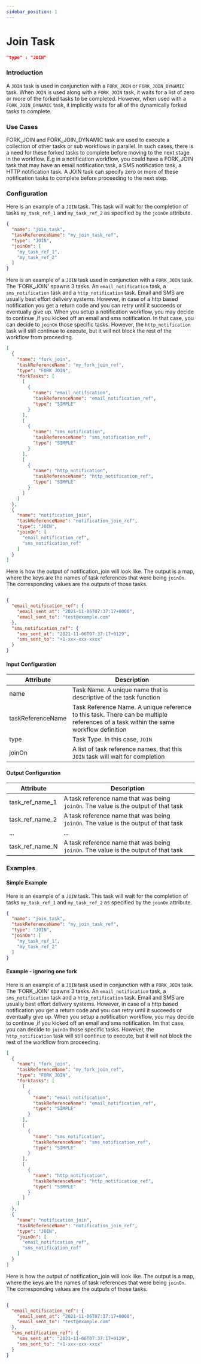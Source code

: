 ```yaml
---
sidebar_position: 1
---
```


# Join Task
```json
"type" : "JOIN"
```

### Introduction

A `JOIN` task is used in conjunction with a `FORK_JOIN` or `FORK_JOIN_DYNAMIC` task. When `JOIN` is used along with
a `FORK_JOIN` task, it waits for a list of zero or more of the forked tasks to be completed. However, when used with
a `FORK_JOIN_DYNAMIC` task, it implicitly waits for all of the dynamically forked tasks to complete.

### Use Cases

FORK_JOIN and FORK_JOIN_DYNAMIC task are used to execute a collection of other tasks or sub workflows in parallel. In
such cases, there is a need for these forked tasks to complete before moving to the next stage in the workflow. E.g in a
notification workflow, you could have a FORK_JOIN task that may have an email notification task, a SMS notification task,
a HTTP notification task. A JOIN task can specify zero or more of these notification tasks to complete before proceeding
to the next step.

### Configuration

Here is an example of a `JOIN` task. This task will wait for the completion of tasks `my_task_ref_1`
and `my_task_ref_2` as specified by the `joinOn` attribute.

```json
{
  "name": "join_task",
  "taskReferenceName": "my_join_task_ref",
  "type": "JOIN",
  "joinOn": [
    "my_task_ref_1",
    "my_task_ref_2"
  ]
}
```

Here is an example of a `JOIN` task used in conjunction with a `FORK_JOIN` task. The 'FORK_JOIN' spawns 3 tasks.
An `email_notification` task, a `sms_notification` task and a  `http_notification` task. Email and SMS are usually best
effort delivery systems. However, in case of a http based notification you get a return code and you can retry until it
succeeds or eventually give up. When you setup a notification workflow, you may decide to continue ,if you kicked off an
email and sms notification. In that case, you can decide to `joinOn` those specific tasks. However,
the `http_notification` task will still continue to execute, but it will not block the rest of the workflow from
proceeding.

```json
[
  {
    "name": "fork_join",
    "taskReferenceName": "my_fork_join_ref",
    "type": "FORK_JOIN",
    "forkTasks": [
      [
        {
          "name": "email_notification",
          "taskReferenceName": "email_notification_ref",
          "type": "SIMPLE"
        }
      ],
      [
        {
          "name": "sms_notification",
          "taskReferenceName": "sms_notification_ref",
          "type": "SIMPLE"
        }
      ],
      [
        {
          "name": "http_notification",
          "taskReferenceName": "http_notification_ref",
          "type": "SIMPLE"
        }
      ]
    ]
  },
  {
    "name": "notification_join",
    "taskReferenceName": "notification_join_ref",
    "type": "JOIN",
    "joinOn": [
      "email_notification_ref",
      "sms_notification_ref"
    ]
  }
]
```

Here is how the output of notification_join will look like. The output is a map, where the keys are the names of task
references that were being `joinOn`. The corresponding values are the outputs of those tasks.

```json

{
  "email_notification_ref": {
    "email_sent_at": "2021-11-06T07:37:17+0000",
    "email_sent_to": "test@example.com"
  },
  "sms_notification_ref": {
    "sms_sent_at": "2021-11-06T07:37:17+0129",
    "sms_sent_to": "+1-xxx-xxx-xxxx"
  }
}

```

#### Input Configuration

| Attribute      | Description |
| ----------- | ----------- |
| name      | Task Name. A unique name that is descriptive of the task function      |
| taskReferenceName   | Task Reference Name. A unique reference to this task. There can be multiple references of a task within the same workflow definition        |
| type   | Task Type. In this case, `JOIN`        |
| joinOn   | A list of task reference names, that this `JOIN` task will wait for completion |

#### Output Configuration

| Attribute      | Description |
| ----------- | ----------- |
| task_ref_name_1  | A task reference name that was being `joinOn`. The value is the output of that task     |
| task_ref_name_2  | A task reference name that was being `joinOn`. The value is the output of that task     |
| ...   | ...     |
| task_ref_name_N  | A task reference name that was being `joinOn`. The value is the output of that task     |


### Examples

#### Simple Example
Here is an example of a _`JOIN`_ task. This task will wait for the completion of tasks `my_task_ref_1`
and `my_task_ref_2` as specified by the `joinOn` attribute.

```json
{
  "name": "join_task",
  "taskReferenceName": "my_join_task_ref",
  "type": "JOIN",
  "joinOn": [
    "my_task_ref_1",
    "my_task_ref_2"
  ]
}
```


#### Example - ignoring one fork
Here is an example of a `JOIN` task used in conjunction with a `FORK_JOIN` task. The 'FORK_JOIN' spawns 3 tasks.
An `email_notification` task, a `sms_notification` task and a  `http_notification` task. Email and SMS are usually best
effort delivery systems. However, in case of a http based notification you get a return code and you can retry until it
succeeds or eventually give up. When you setup a notification workflow, you may decide to continue ,if you kicked off an
email and sms notification. Im that case, you can decide to `joinOn` those specific tasks. However,
the `http_notification` task will still continue to execute, but it will not block the rest of the workflow from
proceeding.

```json
[
  {
    "name": "fork_join",
    "taskReferenceName": "my_fork_join_ref",
    "type": "FORK_JOIN",
    "forkTasks": [
      [
        {
          "name": "email_notification",
          "taskReferenceName": "email_notification_ref",
          "type": "SIMPLE"
        }
      ],
      [
        {
          "name": "sms_notification",
          "taskReferenceName": "sms_notification_ref",
          "type": "SIMPLE"
        }
      ],
      [
        {
          "name": "http_notification",
          "taskReferenceName": "http_notification_ref",
          "type": "SIMPLE"
        }
      ]
    ]
  },
  {
    "name": "notification_join",
    "taskReferenceName": "notification_join_ref",
    "type": "JOIN",
    "joinOn": [
      "email_notification_ref",
      "sms_notification_ref"
    ]
  }
]
```

Here is how the output of notification_join will look like. The output is a map, where the keys are the names of task
references that were being `joinOn`. The corresponding values are the outputs of those tasks.

```json

{
  "email_notification_ref": {
    "email_sent_at": "2021-11-06T07:37:17+0000",
    "email_sent_to": "test@example.com"
  },
  "sms_notification_ref": {
    "sms_sent_at": "2021-11-06T07:37:17+0129",
    "sms_sent_to": "+1-xxx-xxx-xxxx"
  }
}

```
